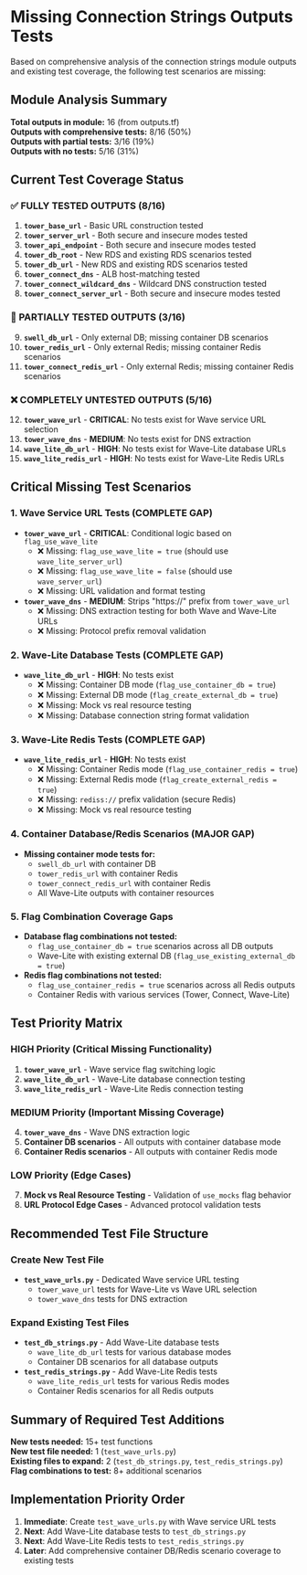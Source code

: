# Missing Connection Strings Outputs Tests

Based on comprehensive analysis of the connection strings module outputs and existing test coverage, the following test scenarios are missing:

## Module Analysis Summary

**Total outputs in module:** 16 (from outputs.tf)  
**Outputs with comprehensive tests:** 8/16 (50%)  
**Outputs with partial tests:** 3/16 (19%)  
**Outputs with no tests:** 5/16 (31%)  

## Current Test Coverage Status

### ✅ FULLY TESTED OUTPUTS (8/16)
1. **`tower_base_url`** - Basic URL construction tested
2. **`tower_server_url`** - Both secure and insecure modes tested  
3. **`tower_api_endpoint`** - Both secure and insecure modes tested
4. **`tower_db_root`** - New RDS and existing RDS scenarios tested
5. **`tower_db_url`** - New RDS and existing RDS scenarios tested
6. **`tower_connect_dns`** - ALB host-matching tested
7. **`tower_connect_wildcard_dns`** - Wildcard DNS construction tested
8. **`tower_connect_server_url`** - Both secure and insecure modes tested

### 🔶 PARTIALLY TESTED OUTPUTS (3/16)
9. **`swell_db_url`** - Only external DB; missing container DB scenarios
10. **`tower_redis_url`** - Only external Redis; missing container Redis scenarios
11. **`tower_connect_redis_url`** - Only external Redis; missing container Redis scenarios

### ❌ COMPLETELY UNTESTED OUTPUTS (5/16)
12. **`tower_wave_url`** - **CRITICAL**: No tests exist for Wave service URL selection
13. **`tower_wave_dns`** - **MEDIUM**: No tests exist for DNS extraction  
14. **`wave_lite_db_url`** - **HIGH**: No tests exist for Wave-Lite database URLs
15. **`wave_lite_redis_url`** - **HIGH**: No tests exist for Wave-Lite Redis URLs

## Critical Missing Test Scenarios

### 1. Wave Service URL Tests (COMPLETE GAP)
- **`tower_wave_url`** - **CRITICAL**: Conditional logic based on `flag_use_wave_lite`
  - ❌ Missing: `flag_use_wave_lite = true` (should use `wave_lite_server_url`)
  - ❌ Missing: `flag_use_wave_lite = false` (should use `wave_server_url`)
  - ❌ Missing: URL validation and format testing
- **`tower_wave_dns`** - **MEDIUM**: Strips "https://" prefix from `tower_wave_url`
  - ❌ Missing: DNS extraction testing for both Wave and Wave-Lite URLs
  - ❌ Missing: Protocol prefix removal validation

### 2. Wave-Lite Database Tests (COMPLETE GAP)
- **`wave_lite_db_url`** - **HIGH**: No tests exist
  - ❌ Missing: Container DB mode (`flag_use_container_db = true`)
  - ❌ Missing: External DB mode (`flag_create_external_db = true`)
  - ❌ Missing: Mock vs real resource testing
  - ❌ Missing: Database connection string format validation

### 3. Wave-Lite Redis Tests (COMPLETE GAP)
- **`wave_lite_redis_url`** - **HIGH**: No tests exist
  - ❌ Missing: Container Redis mode (`flag_use_container_redis = true`)
  - ❌ Missing: External Redis mode (`flag_create_external_redis = true`)
  - ❌ Missing: `rediss://` prefix validation (secure Redis)
  - ❌ Missing: Mock vs real resource testing

### 4. Container Database/Redis Scenarios (MAJOR GAP)
- **Missing container mode tests for:**
  - `swell_db_url` with container DB
  - `tower_redis_url` with container Redis
  - `tower_connect_redis_url` with container Redis
  - All Wave-Lite outputs with container resources

### 5. Flag Combination Coverage Gaps
- **Database flag combinations not tested:**
  - `flag_use_container_db = true` scenarios across all DB outputs
  - Wave-Lite with existing external DB (`flag_use_existing_external_db = true`)
- **Redis flag combinations not tested:**
  - `flag_use_container_redis = true` scenarios across all Redis outputs
  - Container Redis with various services (Tower, Connect, Wave-Lite)

## Test Priority Matrix

### HIGH Priority (Critical Missing Functionality)
1. **`tower_wave_url`** - Wave service flag switching logic
2. **`wave_lite_db_url`** - Wave-Lite database connection testing
3. **`wave_lite_redis_url`** - Wave-Lite Redis connection testing

### MEDIUM Priority (Important Missing Coverage)
4. **`tower_wave_dns`** - Wave DNS extraction logic
5. **Container DB scenarios** - All outputs with container database mode
6. **Container Redis scenarios** - All outputs with container Redis mode

### LOW Priority (Edge Cases)
7. **Mock vs Real Resource Testing** - Validation of `use_mocks` flag behavior
8. **URL Protocol Edge Cases** - Advanced protocol validation tests

## Recommended Test File Structure

### Create New Test File
- **`test_wave_urls.py`** - Dedicated Wave service URL testing
  - `tower_wave_url` tests for Wave-Lite vs Wave URL selection
  - `tower_wave_dns` tests for DNS extraction

### Expand Existing Test Files
- **`test_db_strings.py`** - Add Wave-Lite database tests
  - `wave_lite_db_url` tests for various database modes
  - Container DB scenarios for all database outputs
- **`test_redis_strings.py`** - Add Wave-Lite Redis tests
  - `wave_lite_redis_url` tests for various Redis modes  
  - Container Redis scenarios for all Redis outputs

## Summary of Required Test Additions

**New tests needed:** 15+ test functions  
**New test file needed:** 1 (`test_wave_urls.py`)  
**Existing files to expand:** 2 (`test_db_strings.py`, `test_redis_strings.py`)  
**Flag combinations to test:** 8+ additional scenarios  

## Implementation Priority Order
1. **Immediate**: Create `test_wave_urls.py` with Wave service URL tests
2. **Next**: Add Wave-Lite database tests to `test_db_strings.py`  
3. **Next**: Add Wave-Lite Redis tests to `test_redis_strings.py`
4. **Later**: Add comprehensive container DB/Redis scenario coverage to existing tests  